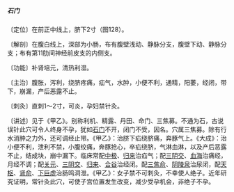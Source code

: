 ##### 石门

〔定位〕在前正中线上，脐下2寸（图128）。

〔解剖〕在腹白线上，深部为小肠，布有腹壁浅动、静脉分支，腹壁下动、静脉分支；布有第11肋间神经前皮支的内侧支。

〔功能〕补肾培元，清热利湿。

〔主治〕腹胀，泻利，绕脐疼痛，疝气，水肿，小便不利，通精，阳萎，经闭，带下，崩漏，产后恶露不止。

〔刺灸〕直刺1〜2寸，可炎，孕妇禁针灸。

〔讲述〕见于《甲乙》。别称利机、精露、丹田、命门、三焦募。不通为石，古说误针此穴可令人终身不孕，犹如[石门](https://www.gmzyjc.com/read/zjs/zjs3.2.1-0.1.1.3.5.md)不开，闭门不受，因名。穴属三焦募。除有行水消肿之力外，还可调经止带。《甲乙》：治脐下疝绕脐痛，奔豚气上。《大成》：治小便不利，泄利不禁，小腹绞痛，奔豚抢心，卒疝绕脐，气淋血淋，以及产后恶露不止，结成块，崩中漏下。临床常配[中极](https://www.gmzyjc.com/read/zjs/zjs3.2.1-0.1.1.3.3.md)、[归来](https://www.gmzyjc.com/read/zjs/zjs3.1.1-3-0.1.3.3.29.md)治疝气；配[三阴交](https://www.gmzyjc.com/read/zjs/zjs3.1.4-6-0.0.1.3.6.md)、[血海](https://www.gmzyjc.com/read/zjs/zjs3.1.4-6-0.0.1.3.10.md)治痛经，月经不调；配[关元](https://www.gmzyjc.com/read/zjs/zjs3.2.1-0.1.1.3.4.md)、[三阴交](https://www.gmzyjc.com/read/zjs/zjs3.1.4-6-0.0.1.3.6.md)、[归来](https://www.gmzyjc.com/read/zjs/zjs3.1.1-3-0.1.3.3.29.md)、[合谷](https://www.gmzyjc.com/read/zjs/zjs3.1.1-3-0.1.2.3.4.md)治经闭。配[三焦俞](https://www.gmzyjc.com/read/zjs/zjs3.1.7-8-0.0.1.3.22.md)、[阴陵泉](https://www.gmzyjc.com/read/zjs/zjs3.1.4-6-0.0.1.3.9.md)治尿闭，配[天枢](https://www.gmzyjc.com/read/zjs/zjs3.1.1-3-0.1.3.3.25.md)、[肾俞](https://www.gmzyjc.com/read/zjs/zjs3.1.7-8-0.0.1.3.23.md)、[下巨虚](https://www.gmzyjc.com/read/zjs/zjs3.1.1-3-0.1.3.3.39.md)治肠鸣洞泄。《甲乙》：女子禁不可刺灸，不幸使人绝子。近年研究证明，常针灸此穴，可使子宫位置发生改变，减少受孕机会，非绝子不孕。
